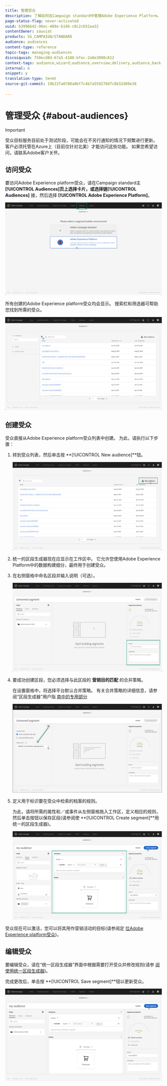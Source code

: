 ```yaml
---
title: 管理受众
description: 了解如何在Campaign standard中管理Adobe Experience Platform。
page-status-flag: never-activated
uuid: b3996642-96ec-489e-b146-c8c2cb52aa32
contentOwner: sauviat
products: SG_CAMPAIGN/STANDARD
audience: audiences
content-type: reference
topic-tags: managing-audiences
discoiquuid: 750ecd8d-67a5-4180-bfec-2a8e3098c812
context-tags: audience,wizard;audience,overview;delivery,audience,back
internal: n
snippet: y
translation-type: tm+mt
source-git-commit: 19b22fa0780a0bf7c4b7a559270d7c8b32d89e38

---
```



# 管理受众 {#about-audiences}

>[!IMPORTANT]
>
>受众目标服务目前处于测试阶段，可能会在不另行通知的情况下频繁进行更新。 客户必须托管在Azure上（目前仅针对北美）才能访问这些功能。 如果您希望访问，请联系Adobe客户关怀。

## 访问受众

要访问Adobe Experience platform受众，请在Campaign standard主 **[!UICONTROL Audiences]**页上选择卡片，或选择链**[!UICONTROL Audiences]** 接，然后选择 **[!UICONTROL Adobe Experience Platform]**。

![](assets/aep_audiences_access.png)

所有创建的Adobe Experience platform受众均会显示。 搜索栏和筛选器可帮助您找到所需的受众。

![](assets/aep_audiences_list.png)

## 创建受众

受众直接从Adobe Experience platform受众列表中创建。 为此，请执行以下步骤：

1. 转到受众列表，然后单击按 **[!UICONTROL New audience]**钮。

   ![](assets/aep_audiences_creation_create.png)

1. 统一的区段生成器现在应显示在工作区中。 它允许您使用Adobe Experience Platform中的数据构建细分，最终用于创建受众。

1. 在右侧窗格中命名区段并输入说明（可选）。

   ![](assets/aep_audiences_creation_edit_name.png)

1. 要成功创建区段，您必须选择与此区段的 **营销目的匹配** 的合并策略。

   在设置窗格中，将选择平台默认合并策略。 有关合并策略的详细信息，请参阅“区段生成器”用户指 [南中的专用部分](https://www.adobe.io/apis/experienceplatform/home/profile-identity-segmentation/profile-identity-segmentation-services.html#!api-specification/markdown/narrative/technical_overview/segmentation/segment-builder-guide.md)

   ![](assets/aep_audiences_mergepolicy.png)

1. 定义用于标识要在受众中检索的档案的规则。

   为此，请将所需的属性和／或事件从左侧窗格拖入工作区，定义相应的规则，然后单击按钮以保存区段(请参阅使 **[!UICONTROL Create segment]**用统一的区段生成器[](../../audiences/using/aep-using-segment-builder.md))。

   ![](assets/aep_audiences_creation_query.png)

受众现在可以激活，您可以将其用作营销活动的目标(请参阅定 [位Adobe Experience platform受众](../../automating/using/aep-targeting-audiences.md))。

## 编辑受众

要编辑受众，请在“统一区段生成器”界面中根据需要打开受众并修改规则(请参 [阅使用统一区段生成器](../../audiences/using/aep-using-segment-builder.md))。

完成更改后，单击按 **[!UICONTROL Save segment]**钮以更新受众。

![](assets/aep_audiences_editing.png)
